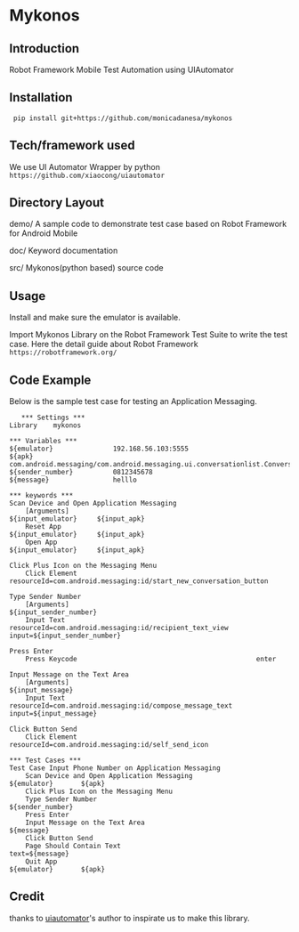 Mykonos
==================================================

Introduction
------------
Robot Framework Mobile Test Automation using UIAutomator

Installation
------------

     pip install git+https://github.com/monicadanesa/mykonos

Tech/framework used
------------
We use UI Automator Wrapper by python `https://github.com/xiaocong/uiautomator`

Directory Layout
----------------

demo/
    A sample code to demonstrate test case based on Robot Framework for Android Mobile

doc/
    Keyword documentation

src/
   Mykonos(python based) source code

Usage
-----
Install and make sure the emulator is available.

Import Mykonos Library on the Robot Framework Test Suite to write the test case.
Here the detail guide about Robot Framework `https://robotframework.org/`

Code Example
-----
Below is the sample test case for testing an Application Messaging.


       *** Settings ***
    Library    mykonos

    *** Variables ***
    ${emulator}               192.168.56.103:5555
    ${apk}                    com.android.messaging/com.android.messaging.ui.conversationlist.ConversationListActivity
    ${sender_number}          0812345678
    ${message}                helllo

    *** keywords ***
    Scan Device and Open Application Messaging
        [Arguments]                                               ${input_emulator}     ${input_apk}
        Reset App                                                 ${input_emulator}     ${input_apk}
        Open App                                                  ${input_emulator}     ${input_apk}

    Click Plus Icon on the Messaging Menu
        Click Element                                             resourceId=com.android.messaging:id/start_new_conversation_button

    Type Sender Number
        [Arguments]                                               ${input_sender_number}
        Input Text                                                resourceId=com.android.messaging:id/recipient_text_view     input=${input_sender_number}

    Press Enter
        Press Keycode                                             enter

    Input Message on the Text Area
        [Arguments]                                             ${input_message}
        Input Text                                              resourceId=com.android.messaging:id/compose_message_text      input=${input_message}

    Click Button Send
        Click Element                                          resourceId=com.android.messaging:id/self_send_icon

    *** Test Cases ***
    Test Case Input Phone Number on Application Messaging
        Scan Device and Open Application Messaging                ${emulator}       ${apk}
        Click Plus Icon on the Messaging Menu
        Type Sender Number                                        ${sender_number}
        Press Enter
        Input Message on the Text Area                            ${message}
        Click Button Send
        Page Should Contain Text                                  text=${message}
        Quit App                                                  ${emulator}       ${apk}

Credit
-------------

thanks to [uiautomator](https://github.com/xiaocong/uiautomator)'s author to inspirate us to make this library.
